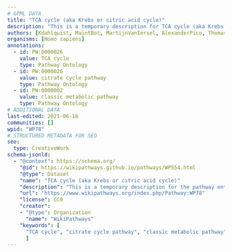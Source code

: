 ```yaml
---
# GPML DATA
title: "TCA cycle (aka Krebs or citric acid cycle)"
description: "This is a temporary description for TCA cycle (aka Krebs or citric acid cycle)"
authors: [Kdahlquist, MaintBot, MartijnVanIersel, AlexanderPico, Thomas, N.Fidelman, Khanspers, Ray Andrews II, HarmNijveen, Mdstobbe, Smhouten, Ddigles, Egonw, DeSl, Finterly, Eweitz]
organisms: [Homo sapiens]
annotations:
  - id: PW:0000026
    value: TCA cycle
    type: Pathway Ontology
  - id: PW:0000026
    value: citrate cycle pathway
    type: Pathway Ontology
  - id: PW:0000002
    value: classic metabolic pathway
    type: Pathway Ontology
# ADDITIONAL DATA
last-edited: 2021-06-16
communities: []
wpid: "WP78"
# STRUCTURED METADATA FOR SEO
seo:
  type: CreativeWork
schema-jsonld:
  - "@context": https://schema.org/
    "@id": https://wikipathways.github.io/pathways/WP554.html
    "@type": Dataset
    "name": "TCA cycle (aka Krebs or citric acid cycle)"
    "description": "This is a temporary description for the pathway entitled: TCA cycle (aka Krebs or citric acid cycle)"
    "url": "https://www.wikipathways.org/index.php/Pathway:WP78"
    "license": CC0
    "creator":
    - "@type": Organization
      "name": "WikiPathways"
    "keywords": [
      "TCA cycle", "citrate cycle pathway", "classic metabolic pathway",
      ]
---
```

